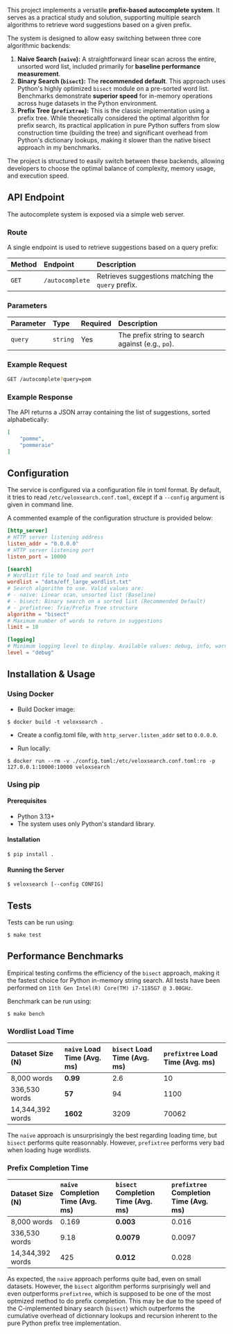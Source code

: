This project implements a versatile **prefix-based autocomplete system**. It serves as a practical study and solution, supporting multiple search algorithms to retrieve word suggestions based on a given prefix.

The system is designed to allow easy switching between three core algorithmic backends:

1. **Naive Search (`naive`):** A straightforward linear scan across the entire, unsorted word list, included primarily for **baseline performance measurement**.
2. **Binary Search (`bisect`):** The **recommended default**. This approach uses Python's highly optimized `bisect` module on a pre-sorted word list. Benchmarks demonstrate **superior speed** for in-memory operations across huge datasets in the Python environment.
3. **Prefix Tree (`prefixtree`):** This is the classic implementation using a prefix tree. While theoretically considered the optimal algorithm for prefix search, its practical application in pure Python suffers from slow construction time (building the tree) and significant overhead from Python's dictionary lookups, making it slower than the native bisect approach in my benchmarks.

The project is structured to easily switch between these backends, allowing developers to choose the optimal balance of complexity, memory usage, and execution speed.

## API Endpoint

The autocomplete system is exposed via a simple web server.

### Route

A single endpoint is used to retrieve suggestions based on a query prefix:

| Method | Endpoint | Description |
| :--- | :--- | :--- |
| `GET` | `/autocomplete` | Retrieves suggestions matching the `query` prefix. |

### Parameters

| Parameter | Type | Required | Description |
| :--- | :--- | :--- | :--- |
| `query` | `string` | Yes | The prefix string to search against (e.g., `po`). |

### Example Request

```bash
GET /autocomplete?query=pom
```

### Example Response

The API returns a JSON array containing the list of suggestions, sorted alphabetically:
```json
[
    "pomme",
    "pommeraie"
]
```

## Configuration

The service is configured via a configuration file in toml format. By default, it tries to read `/etc/veloxsearch.conf.toml`, except if a `--config` argument is given in command line.

A commented example of the configuration structure is provided below:
```toml
[http_server]
# HTTP server listening address
listen_addr = "0.0.0.0"
# HTTP server listening port
listen_port = 10000

[search]
# Wordlist file to load and search into
wordlist = "data/eff_large_wordlist.txt"
# Search algorithm to use. Valid values are:
# - naive: Linear scan, unsorted list (Baseline)
# - bisect: Binary search on a sorted list (Recommended Default)
# - prefixtree: Trie/Prefix Tree structure
algorithm = "bisect"
# Maximum number of words to return in suggestions
limit = 10

[logging]
# Minimum logging level to display. Available values: debug, info, warning, error, critical
level = "debug"
```

## Installation & Usage

### Using Docker

* Build Docker image:
```
$ docker build -t veloxsearch .
```

* Create a config.toml file, with `http_server.listen_addr` set to `0.0.0.0`.

* Run locally:
```
$ docker run --rm -v ./config.toml:/etc/veloxsearch.conf.toml:ro -p 127.0.0.1:10000:10000 veloxsearch
```

### Using pip

#### Prerequisites

* Python 3.13+
* The system uses only Python's standard library.

#### Installation

```
$ pip install .
```

#### Running the Server

```
$ veloxsearch [--config CONFIG]
```

## Tests

Tests can be run using:
```
$ make test
```

## Performance Benchmarks

Empirical testing confirms the efficiency of the `bisect` approach, making it the fastest choice for Python in-memory string search. All tests have been performed on `11th Gen Intel(R) Core(TM) i7-1185G7 @ 3.00GHz`.

Benchmark can be run using:
```
$ make bench
```

### Wordlist Load Time

| Dataset Size (N) | `naive` Load Time (Avg. ms) |  `bisect` Load Time (Avg. ms) | `prefixtree` Load Time (Avg. ms) |
| :--- | :--- | :--- | :--- |
| 8,000 words | **0.99** | 2.6 | 10 | 
| 336,530 words | **57** | 94 | 1100 |
| 14,344,392 words | **1602** | 3209 | 70062 |

The `naive` approach is unsurprisingly the best regarding loading time, but `bisect` performs quite reasonnably. However, `prefixtree` performs very bad when loading huge wordlists.

### Prefix Completion Time

| Dataset Size (N) | `naive` Completion Time (Avg. ms) |  `bisect` Completion Time (Avg. ms) | `prefixtree` Completion Time (Avg. ms) |
| :--- | :--- | :--- | :--- |
| 8,000 words | 0.169 | **0.003** | 0.016 | 
| 336,530 words | 9.18 | **0.0079** | 0.0097 |
| 14,344,392 words | 425 | **0.012** | 0.028 |

As expected, the `naive` approach performs quite bad, even on small datasets. However, the `bisect` algorithm performs surprisingly well and even outperforms `prefixtree`, which is supposed to be one of the most optmized method to do prefix completion. This may be due to the speed of the C-implemented binary search (`bisect`) which outperforms the cumulative overhead of dictionnary lookups and recursion inherent to the pure Python prefix tree implementation.

